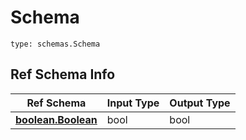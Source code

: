 # Schema
```
type: schemas.Schema
```

## Ref Schema Info
Ref Schema | Input Type | Output Type
---------- | ---------- | -----------
[**boolean.Boolean**](../../../../../../../../../components/schema/boolean.md) | bool | bool
